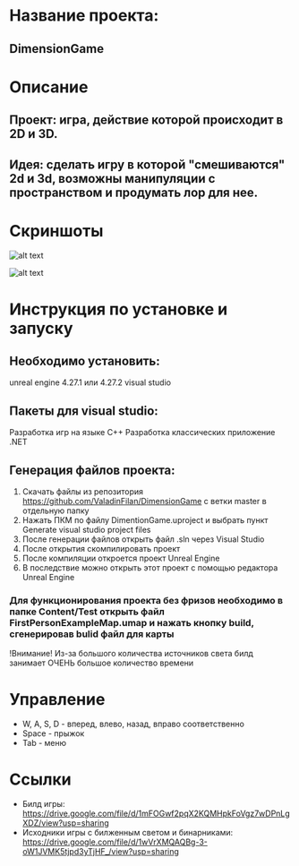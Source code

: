 # Название проекта:
## DimensionGame


# Описание
## Проект: игра, действие которой происходит в 2D и 3D.
## Идея: сделать игру в которой "смешиваются" 2d и 3d, возможны манипуляции с пространством и продумать лор для нее.


# Скриншоты

![alt text](1.PNG "Сцена игры")​

![alt text](2.PNG "Сцена игры")​


# Инструкция по установке и запуску
## Необходимо установить:
unreal engine 4.27.1 или 4.27.2
visual studio

## Пакеты для visual studio:
Разработка игр на языке C++
Разработка классических приложение .NET

## Генерация файлов проекта:
1. Скачать файлы из репозитория https://github.com/ValadinFilan/DimensionGame с ветки master в отдельную папку
2. Нажать ПКМ по файлу DimentionGame.uproject и выбрать пункт Generate visual studio project files
3. После генерации файлов открыть файл .sln через Visual Studio
4. После открытия скомпилировать проект
5. После компиляции откроется проект Unreal Engine
6. В последствие можно открыть этот проект с помощью редактора Unreal Engine

### Для функционирования проекта без фризов необходимо в папке Content/Test открыть файл FirstPersonExampleMap.umap и нажать кнопку build, сгенерировав bulid файл для карты
!Внимание! Из-за большого количества источников света билд занимает ОЧЕНЬ большое количество времени

# Управление
- W, A, S, D - вперед, влево, назад, вправо соответственно
- Space - прыжок
- Tab - меню

# Ссылки
- Билд игры: https://drive.google.com/file/d/1mFOGwf2pqX2KQMHpkFoVgz7wDPnLgXDZ/view?usp=sharing
- Исходники игры с билженным светом и бинарниками: https://drive.google.com/file/d/1wVrXMQAQBg-3-oW1JVMK5tjpd3yTjHF_/view?usp=sharing
